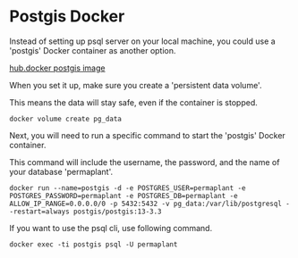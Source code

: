 # Postgis Docker 

Instead of setting up psql server on your local machine, you could use a 'postgis' Docker container as another option.

[hub.docker postgis image](https://registry.hub.docker.com/r/postgis/postgis/)

When you set it up, make sure you create a 'persistent data volume'. 

This means the data will stay safe, even if the container is stopped.
```shell 
docker volume create pg_data
```

Next, you will need to run a specific command to start the 'postgis' Docker container.

This command will include the username, the password, and the name of your database 'permaplant'.

```shell
docker run --name=postgis -d -e POSTGRES_USER=permaplant -e POSTGRES_PASSWORD=permaplant -e POSTGRES_DB=permaplant -e ALLOW_IP_RANGE=0.0.0.0/0 -p 5432:5432 -v pg_data:/var/lib/postgresql --restart=always postgis/postgis:13-3.3
```

If you want to use the psql cli, use following command.

```shell 
docker exec -ti postgis psql -U permaplant
```